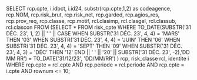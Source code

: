 SELECT 
    rcp.cpte,
    i.idbct,
    i.id24,
    substr(rcp.cpte,1,2) as codeagence,
    rcp.NOM,
    rcp.risk_brut,
    rcp.risk_net,
    rcp.garded,
    rcp.agios_res,
    rcp.prov_req,
    rcp.classe,
    rcp.motif,
    rcl.clasimp,
    rcl.clasgel,
    rcl.classub,
    rcl.clascon 
FROM 
    (SELECT * 
     FROM risk_cpte 
     WHERE TO_DATE(SUBSTR('31 DÉC. 23', 1, 2) || ' ' ||
                   CASE 
                       WHEN SUBSTR('31 DÉC. 23', 4, 4) = 'MARS' THEN '03'
                       WHEN SUBSTR('31 DÉC. 23', 4, 4) = 'JUIN' THEN '06'
                       WHEN SUBSTR('31 DÉC. 23', 4, 4) = 'SEPT' THEN '09'
                       WHEN SUBSTR('31 DÉC. 23', 4, 3) = 'DÉC' THEN '12'
                   END || ' ' ||
                   '20' || SUBSTR('31 DÉC. 23', -2),'DD MM RR') = TO_DATE('31/12/23', 'DD/MM/RR')
    ) rcp,
    risk_classe rcl,
    identite i 
WHERE 
    rcp.cpte = rcl.cpte 
    AND rcp.periode = rcl.periode 
    AND rcp.cpte = i.cpte 
    AND rownum <= 10;
